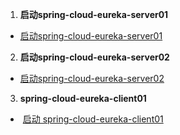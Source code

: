 1. **启动spring-cloud-eureka-server01** 


- [启动spring-cloud-eureka-server01](spring-cloud-eureka-server01/spring-cloud-eureka-server/src/main/java/cn/withmes/spring/cloud/eureka/server/SpringCloudEurekaServer01Application.java)



2. **启动spring-cloud-eureka-server02** 

-    [启动spring-cloud-eureka-server02](spring-cloud-eureka-server02/spring-cloud-eureka-server/src/main/java/cn/withmes/spring/cloud/eureka/server/SpringCloudEurekaServer02Application.java)   



3. **spring-cloud-eureka-client01** 

- ​     [启动 spring-cloud-eureka-client01](spring-cloud-eureka-client01/src/main/java/cn/withmes/spring/cloud/eureka/client01/SpringCloudEurekaClient01Application.java)   

